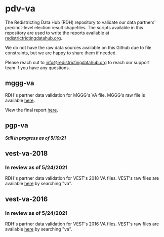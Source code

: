 # pdv-va

The Redistricting Data Hub (RDH) repository to validate our data partners' precinct-level election result shapefiles. The scripts available in this repository are used to write the reports available at [redistrictrictingdatahub.org]([https://redistrictingdatahub.org/](https://redistrictingdatahub.org/)). 

We do not have the raw data sources available on this Github due to file constraints, but we are happy to share them if needed. 

Please reach out to info@redistrictingdatahub.org to reach our support team if you have any questions. 

## mggg-va

RDH's partner data validation for MGGG's VA file. MGGG's raw file is available [here](https://github.com/mggg-states/VA-shapefiles).

View the final report [here](https://redistrictingdatahub.org/dataset/mggg-virginia-precincts-and-election-results/).

## pgp-va

#### _Still in progress as of 5/19/21_

## vest-va-2018

### In review as of 5/24/2021

RDH's partner data validation for VEST's 2018 VA files. VEST's raw files are available [here](https://dataverse.harvard.edu/dataset.xhtml?persistentId=doi:10.7910/DVN/UBKYRU) by searching "va". 

## vest-va-2016

### In review as of 5/24/2021

RDH's partner data validation for VEST's 2016 VA files. VEST's raw files are available [here](https://dataverse.harvard.edu/dataset.xhtml?persistentId=doi:10.7910/DVN/NH5S2I) by searching "va". 
